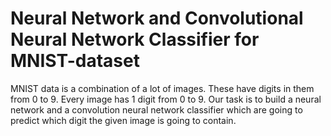 # Neural Network and Convolutional Neural Network Classifier for MNIST-dataset
MNIST data is a combination of a lot of images. These have digits in them from 0 to 9. Every image has 1 digit
from 0 to 9. Our task is to build a neural network and a convolution neural network classifier which are going to predict which digit
the given image is going to contain.
